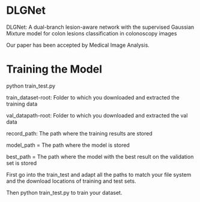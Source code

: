 # DLGNet
DLGNet: A dual-branch lesion-aware network with the supervised Gaussian Mixture model for colon lesions classification in colonoscopy images

Our paper has been accepted by Medical Image Analysis.

# Training the Model

python train_test.py

train_dataset-root: Folder to which you downloaded and extracted the training data

val_datapath-root: Folder to which you downloaded and extracted the val data

record_path: The path where the training results are stored

model_path = The path where the model is stored

best_path = The path where the model with the best result on the validation set is stored

First go into the train_test and adapt all the paths to match your file system and the download locations of training and test sets.

Then python train_test.py to train your dataset.
